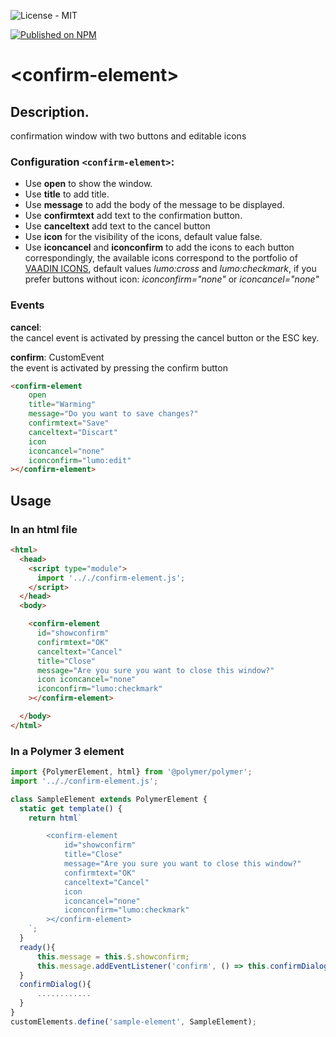 
![License - MIT](https://img.shields.io/github/license/dacelisl/confirm-element.svg)

[![Published on NPM](https://img.shields.io/badge/NPM-Published-red.svg)](https://www.npmjs.com/package/confirm-element)


# \<confirm-element\>

## Description.

confirmation window with two buttons and editable icons

### Configuration `<confirm-element>`:

* Use **open** to show the window.
* Use **title** to add title.
* Use **message** to add the body of the message to be displayed.
* Use **confirmtext** add text to the confirmation button.
* Use **canceltext** add text to the cancel button
* Use **icon** for the visibility of the icons, default value false.
* Use **iconcancel** and **iconconfirm** to add the icons to each button correspondingly, the available icons correspond to the portfolio of  [VAADIN ICONS](https://cdn.vaadin.com/vaadin-lumo-styles/1.4.2/demo/icons.html),  default values *lumo:cross* and *lumo:checkmark*, if you prefer buttons without icon: *iconconfirm="none"* or *iconcancel="none"* 


### Events  
**cancel**:  
the cancel event is activated by pressing the cancel button or the ESC key.

**confirm**: CustomEvent  
the event is activated by pressing the confirm button


```html
<confirm-element 
    open
    title="Warming"
    message="Do you want to save changes?" 
    confirmtext="Save" 
    canceltext="Discart" 
    icon 
    iconcancel="none" 
    iconconfirm="lumo:edit"
></confirm-element>
```


## Usage

### In an html file
```html
<html>
  <head>
    <script type="module">
      import '.././confirm-element.js';
    </script>
  </head>
  <body>

    <confirm-element 
      id="showconfirm" 
      confirmtext="OK" 
      canceltext="Cancel" 
      title="Close"
      message="Are you sure you want to close this window?" 
      icon iconcancel="none" 
      iconconfirm="lumo:checkmark"
    ></confirm-element>

  </body>
</html>
```

### In a Polymer 3 element
```js
import {PolymerElement, html} from '@polymer/polymer';
import '.././confirm-element.js';

class SampleElement extends PolymerElement {
  static get template() {
    return html`

        <confirm-element 
            id="showconfirm" 
            title="Close"
            message="Are you sure you want to close this window?" 
            confirmtext="OK" 
            canceltext="Cancel" 
            icon 
            iconcancel="none" 
            iconconfirm="lumo:checkmark"
        ></confirm-element>
    `;
  }
  ready(){
      this.message = this.$.showconfirm;
      this.message.addEventListener('confirm', () => this.confirmDialog());
  }
  confirmDialog(){
      ............
  }
}
customElements.define('sample-element', SampleElement);
```







